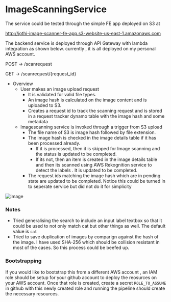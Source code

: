 # ImageScanningService

The service could be tested through the simple FE app deployed on S3 at 

http://jothi-image-scanner-fe-app.s3-website-us-east-1.amazonaws.com


The backend service is deployed through API Gateway with lambda integration as shown below. currently , it is all deployed on my personal AWS account.

  POST -> /scanrequest
  
  GET -> /scanrequest/{request_id}

- Overview
  - User makes an image upload request
    - It is validated for valid file types.
    - An image hash is calculated on the image content and is uploaded to S3. 
    - Creates a request id to track the scanning request and is stored in a request tracker dynamo table with the image hash and some metadata
  - Imagescanning service is invoked through a trigger from S3 upload
    - The file name of S3 is image hash followed by file extension.
    - The image hash is checked in the image details table if it has been processed already.
      - If it is processed, then it is skipped for Image scanning and the status is updated to be completed.
      - If its not, then an item is created in the image details table and then its scanned using AWS Rekognition service to detect the labels . It is updated to be completed.
    - The request ids matching the image hash which are in pending state are updated to be completed. Notice this could be turned in to seperate service but did not do it for simplicity

  
![image](https://github.com/user-attachments/assets/4f2af534-78c4-4b36-af2a-fc4b4da7118d)

### Notes
- Tried generalising the search to include an input label textbox so that it could be used to not only match cat but other things as well. The default value is `cat`
- Tried to save duplication of images by comparign against the hash of the image. I have used SHA-256 which should be collision resistant in most of the cases. So this process could be beefed up.

### Bootstrapping

If you would like to bootstrap this from a different AWS account , an IAM role should be setup for your github account to deploy the reosurces on your AWS account. Once that role is created, create a secret `ROLE_TO_ASSUME` in github with this newly created role and running the pipeline should create the necessary resources.